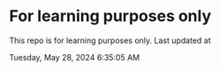 # For learning purposes only
This repo is for learning purposes only.
Last updated at

Tuesday, May 28, 2024 6:35:05 AM

